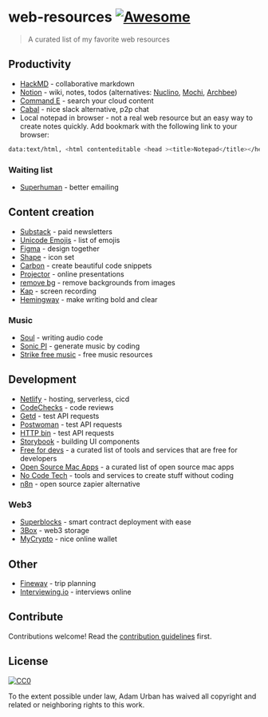 # web-resources [![Awesome](https://awesome.re/badge.svg)](https://awesome.re)

> A curated list of my favorite web resources

## Productivity

- [HackMD](https://hackmd.io/) - collaborative markdown
- [Notion](https://www.notion.so) - wiki, notes, todos (alternatives: [Nuclino](https://www.nuclino.com/), [Mochi](https://mochi.cards), [Archbee](https://archbee.io))
- [Command E](https://getcommande.com/) - search your cloud content
- [Cabal](https://cabal.chat/) - nice slack alternative, p2p chat
- Local notepad in browser - not a real web resource but an easy way to create notes quickly. Add bookmark with the following link to your browser:

```bash
data:text/html, <html contenteditable <head ><title>Notepad</title></head></html>
```

### Waiting list

- [Superhuman](https://superhuman.com/) - better emailing

## Content creation

- [Substack](https://substack.com/) - paid newsletters
- [Unicode Emojis](http://unicode.org/emoji/charts/full-emoji-list.html) - list of emojis
- [Figma](https://www.figma.com/) - design together
- [Shape](https://shape.so/) - icon set
- [Carbon](https://carbon.now.sh/) - create beautiful code snippets
- [Projector](https://projector.com/) - online presentations
- [remove bg](https://www.remove.bg/) - remove backgrounds from images
- [Kap](https://getkap.co/) - screen recording
- [Hemingway](http://www.hemingwayapp.com/) - make writing bold and clear

### Music

- [Soul](https://soul.dev/) - writing audio code
- [Sonic PI](https://sonic-pi.net/) - generate music by coding
- [Strike free music](https://strikefreemusic.com/) - free music resources

## Development

- [Netlify](https://www.netlify.com) - hosting, serverless, cicd
- [CodeChecks](https://www.codechecks.io/) - code reviews
- [Getd](https://getd.io/) - test API requests
- [Postwoman](https://postwoman.io/) - test API requests
- [HTTP bin](https://httpbin.org) - test API requests
- [Storybook](https://storybook.js.org/) - building UI components
- [Free for devs](https://free-for.dev/#/) - a curated list of tools and services that are free for developers
- [Open Source Mac Apps](https://github.com/serhii-londar/open-source-mac-os-apps/blob/master/README.md) - a curated list of open source mac apps
- [No Code Tech](https://www.nocode.tech/) - tools and services to create stuff without coding
- [n8n](https://n8n.io/) - open source zapier alternative

### Web3

- [Superblocks](https://superblocks.com/) - smart contract deployment with ease
- [3Box](https://3box.io/) - web3 storage
- [MyCrypto](https://beta.mycrypto.com/home) - nice online wallet

## Other

- [Fineway](https://www.fineway.de/) - trip planning
- [Interviewing.io](https://interviewing.io/) - interviews online

## Contribute

Contributions welcome! Read the [contribution guidelines](contributing.md) first.


## License

[![CC0](https://mirrors.creativecommons.org/presskit/buttons/88x31/svg/cc-zero.svg)](https://creativecommons.org/publicdomain/zero/1.0)

To the extent possible under law, Adam Urban has waived all copyright and
related or neighboring rights to this work.
